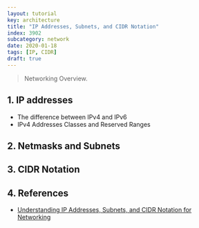 ```yaml
---
layout: tutorial
key: architecture
title: "IP Addresses, Subnets, and CIDR Notation"
index: 3902
subcategory: network
date: 2020-01-18
tags: [IP, CIDR]
draft: true
---
```


> Networking Overview.

## 1. IP addresses
* The difference between IPv4 and IPv6
* IPv4 Addresses Classes and Reserved Ranges

## 2. Netmasks and Subnets

## 3. CIDR Notation


## 4. References
* [Understanding IP Addresses, Subnets, and CIDR Notation for Networking](https://www.digitalocean.com/community/tutorials/understanding-ip-addresses-subnets-and-cidr-notation-for-networking)
